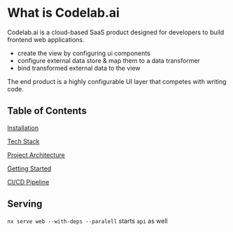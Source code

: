 # **What is Codelab**.ai

Codelab.ai is a cloud-based SaaS product designed for developers to build frontend web applications.

- create the view by configuring ui components
- configure external data store & map them to a data transformer
- bind transformed external data to the view

The end product is a highly configurable UI layer that competes with writing code.

## Table of Contents

[Installation](documentation/getting-started/1-installation.md)

[Tech Stack](documentation/getting-started/2-tech-stack.md)

[Project Architecture](documentation/getting-started/3-project-structure.md)

[Getting Started](documentation/getting-started/4-getting-started.md)

<!-- [Dev Tools](documentation/getting-started/5-devtools.md) -->

[CI/CD Pipeline](documentation/getting-started/6-pipeline.md)

<!-- [Demo](documentation/getting-started/7-demo.md) -->

<!-- [Concepts](documentation/getting-started/8-concepts.md) -->

<!-- [Codegen](documentation/getting-started/9-codegen.md) -->

<!-- [Data Types](documentation/getting-started/10-data-types.md) -->

<!-- [Testing](documentation/getting-started/11-testing.md) -->

## Serving

`nx serve web --with-deps --paralell` starts `api` as well
